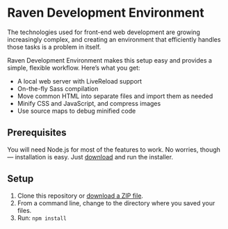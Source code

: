 # Raven Development Environment

The technologies used for front-end web development are growing increasingly complex, and creating an environment that efficiently handles those tasks is a problem in itself.

Raven Development Environment makes this setup easy and provides a simple, flexible workflow. Here&rsquo;s what you get:

* A local web server with LiveReload support
* On-the-fly Sass compilation
* Move common HTML into separate files and import them as needed
* Minify CSS and JavaScript, and compress images
* Use source maps to debug minified code

## Prerequisites

You will need Node.js for most of the features to work. No worries, though — installation is easy. Just [download](https://nodejs.org/) and run the installer.

## Setup

1. Clone this repository or [download a ZIP file](https://github.com/thomashigginbotham/raven-dev-env/archive/master.zip).
2. From a command line, change to the directory where you saved your files.
3. Run: `npm install`
